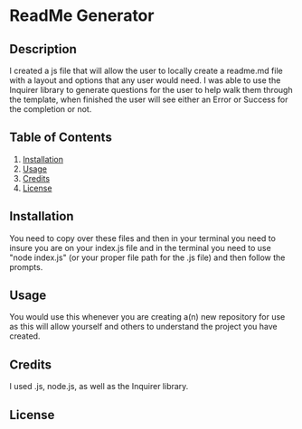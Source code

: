 # ReadMe Generator

## Description

I created a js file that will allow the user to locally create a readme.md file with a layout and options that any user would need. I was able to use the Inquirer library to generate questions for the user to help walk them through the template, when finished the user will see either an Error or Success for the completion or not.
## Table of Contents

1. [Installation](#Installation)
2. [Usage](#Usage)
3. [Credits](#Credits)
4. [License](#License)

## Installation

You need to copy over these files and then in your terminal you need to insure you are on your index.js file and in the terminal you need to use "node index.js" (or your proper file path for the .js file) and then follow the prompts.

## Usage

You would use this whenever you are creating a(n) new repository for use as this will allow yourself and others to understand the project you have created.

## Credits

I used .js, node.js, as well as the Inquirer library.

## License
